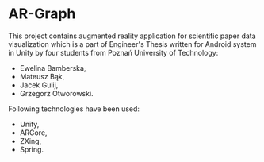 # AR-Graph
This project contains augmented reality application for scientific paper data visualization which is a part of Engineer's Thesis written for Android system in Unity by four students from Poznań University of Technology:
- Ewelina Bamberska,
- Mateusz Bąk,
- Jacek Gulij,
- Grzegorz Otworowski.

Following technologies have been used:
- Unity,
- ARCore,
- ZXing,
- Spring.
